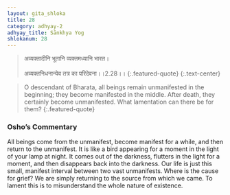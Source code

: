 ```yaml
---
layout: gita_shloka
title: 28
category: adhyay-2
adhyay_title: Sānkhya Yog
shlokanum: 28
---
```


> अव्यक्तादीनि भूतानि व्यक्तमध्यानि भारत।<br><br>अव्यक्तनिधनान्येव तत्र का परिदेवना।।2.28।।
{:.featured-quote}
{:.text-center}

> O descendant of Bharata, all beings remain unmanifested in the beginning; they become manifested in the middle. After death, they certainly become unmanifested. What lamentation can there be for them?
{:.featured-quote}

### Osho’s Commentary
All beings come from the unmanifest, become manifest for a while, and then return to the unmanifest. It is like a bird appearing for a moment in the light of your lamp at night. It comes out of the darkness, flutters in the light for a moment, and then disappears back into the darkness.
Our life is just this small, manifest interval between two vast unmanifests. Where is the cause for grief? We are simply returning to the source from which we came. To lament this is to misunderstand the whole nature of existence.
